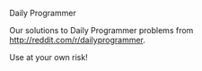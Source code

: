 
Daily Programmer

Our solutions to Daily Programmer problems from http://reddit.com/r/dailyprogrammer.

Use at your own risk!
